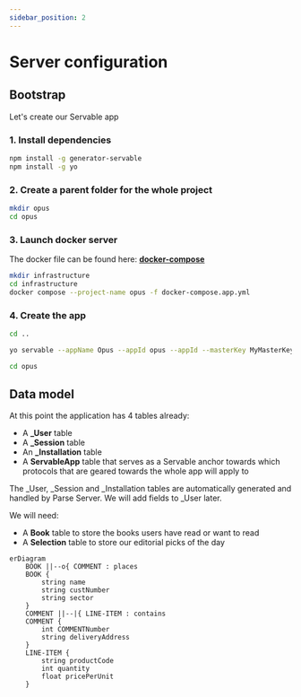```yaml
---
sidebar_position: 2
---
```


# Server configuration

## Bootstrap
Let's create our Servable app

### 1. Install dependencies
```bash
npm install -g generator-servable
npm install -g yo
```

### 2. Create a parent folder for the whole project
```bash
mkdir opus
cd opus
```

### 3. Launch docker server
The docker file can be found here: **[docker-compose](../static/docker-compose.yaml)**
```bash
mkdir infrastructure
cd infrastructure
docker compose --project-name opus -f docker-compose.app.yml
```

### 4. Create the app
```bash
cd ..
```

```bash
yo servable --appName Opus --appId opus --appId --masterKey MyMasterKeyToHide --javascriptKey MyJavascriptKeyToHide
```

```bash
cd opus
```

## Data model
At this point the application has 4 tables already:
- A **_User** table 
- A **_Session** table 
- An **_Installation** table 
- A **ServableApp** table that serves as a Servable anchor towards which protocols that are geared towards the whole app will apply to

The _User, _Session and _Installation tables are automatically generated and handled by Parse Server. We will add fields to _User later.

We will need:
- A **Book** table to store the books users have read or want to read
- A **Selection** table to store our editorial picks of the day 




```mermaid
erDiagram
    BOOK ||--o{ COMMENT : places
    BOOK {
        string name
        string custNumber
        string sector
    }
    COMMENT ||--|{ LINE-ITEM : contains
    COMMENT {
        int COMMENTNumber
        string deliveryAddress
    }
    LINE-ITEM {
        string productCode
        int quantity
        float pricePerUnit
    }

```